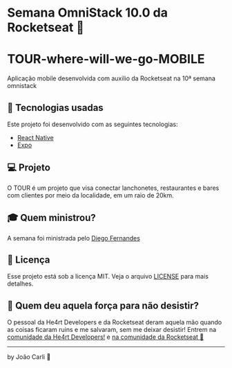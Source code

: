 # Semana OmniStack 10.0 da Rocketseat :rocket:
# TOUR-where-will-we-go-MOBILE
Aplicação mobile desenvolvida com auxilio da Rocketseat na 10ª semana omnistack 

## :rocket: Tecnologias usadas
Este projeto foi desenvolvido com as seguintes tecnologias:
- [React Native](https://facebook.github.io/react-native/)
- [Expo](https://expo.io/)

## :computer: Projeto

O TOUR é um projeto que visa conectar lanchonetes, restaurantes e bares com clientes por meio da localidade, em um raio de 20km.

## :mortar_board: Quem ministrou?

A semana foi ministrada pelo [Diego Fernandes](https://github.com/diego3g)

## :memo: Licença

Esse projeto está sob a licença MIT. Veja o arquivo [LICENSE](LICENSE) para mais detalhes.

## :muscle: Quem deu aquela força para não desistir?

O pessoal da He4rt Developers e da Rocketseat deram aquela mão quando as coisas ficaram ruins e me salvaram, sem me deixar desistir!
Entrem na [comunidade da He4rt Developers!](https://discord.gg/8mA4CM2) e [na comunidade da Rocketseat :rocket:](https://discordapp.com/invite/gCRAFhc)

---

by João Carli :wave:
